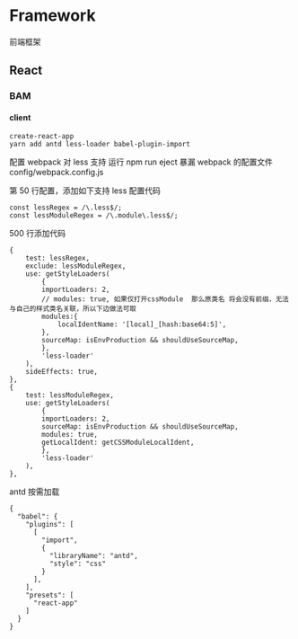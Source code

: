 # Framework

前端框架

## React

### BAM

#### client

```
create-react-app
yarn add antd less-loader babel-plugin-import
```

配置 webpack 对 less 支持
运行 npm run eject 暴漏 webpack 的配置文件 config/webpack.config.js

第 50 行配置，添加如下支持 less 配置代码

```
const lessRegex = /\.less$/;
const lessModuleRegex = /\.module\.less$/;
```

500 行添加代码

```
{
    test: lessRegex,
    exclude: lessModuleRegex,
    use: getStyleLoaders(
        {
        importLoaders: 2,
        // modules: true, 如果仅打开cssModule  那么原类名 将会没有前缀，无法与自己的样式类名关联，所以下边做法可取
        modules:{
            localIdentName: '[local]_[hash:base64:5]',
        },
        sourceMap: isEnvProduction && shouldUseSourceMap,
        },
        'less-loader'
    ),
    sideEffects: true,
},
{
    test: lessModuleRegex,
    use: getStyleLoaders(
        {
        importLoaders: 2,
        sourceMap: isEnvProduction && shouldUseSourceMap,
        modules: true,
        getLocalIdent: getCSSModuleLocalIdent,
        },
        'less-loader'
    ),
},
```

antd 按需加载

```
{
  "babel": {
    "plugins": [
      [
        "import",
        {
          "libraryName": "antd",
          "style": "css"
        }
      ],
    ],
    "presets": [
      "react-app"
    ]
  }
}
```
